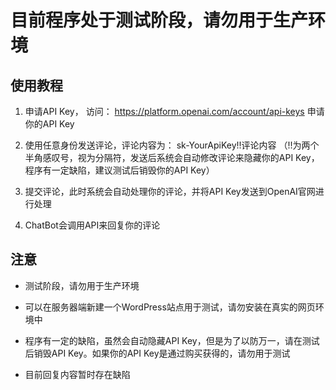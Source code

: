 # 目前程序处于测试阶段，请勿用于生产环境

## 使用教程

1. 申请API Key， 访问： https://platform.openai.com/account/api-keys 申请你的API Key

2. 使用任意身份发送评论，评论内容为： sk-YourApiKey!!评论内容 （!!为两个半角感叹号，视为分隔符，发送后系统会自动修改评论来隐藏你的API Key，程序有一定缺陷，建议测试后销毁你的API Key）

3. 提交评论，此时系统会自动处理你的评论，并将API Key发送到OpenAI官网进行处理

4. ChatBot会调用API来回复你的评论

## 注意

- 测试阶段，请勿用于生产环境

- 可以在服务器端新建一个WordPress站点用于测试，请勿安装在真实的网页环境中

- 程序有一定的缺陷，虽然会自动隐藏API Key，但是为了以防万一，请在测试后销毁API Key。如果你的API Key是通过购买获得的，请勿用于测试

- 目前回复内容暂时存在缺陷
